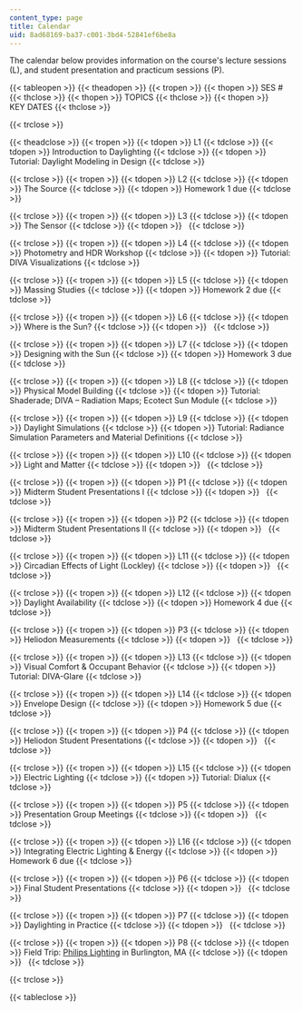 ```yaml
---
content_type: page
title: Calendar
uid: 8ad68169-ba37-c001-3bd4-52841ef6be8a
---
```


The calendar below provides information on the course's lecture sessions (L), and student presentation and practicum sessions (P).

{{< tableopen >}}
{{< theadopen >}}
{{< tropen >}}
{{< thopen >}}
SES #
{{< thclose >}}
{{< thopen >}}
TOPICS
{{< thclose >}}
{{< thopen >}}
KEY DATES
{{< thclose >}}

{{< trclose >}}

{{< theadclose >}}
{{< tropen >}}
{{< tdopen >}}
L1
{{< tdclose >}}
{{< tdopen >}}
Introduction to Daylighting
{{< tdclose >}}
{{< tdopen >}}
Tutorial: Daylight Modeling in Design
{{< tdclose >}}

{{< trclose >}}
{{< tropen >}}
{{< tdopen >}}
L2
{{< tdclose >}}
{{< tdopen >}}
The Source
{{< tdclose >}}
{{< tdopen >}}
Homework 1 due
{{< tdclose >}}

{{< trclose >}}
{{< tropen >}}
{{< tdopen >}}
L3
{{< tdclose >}}
{{< tdopen >}}
The Sensor
{{< tdclose >}}
{{< tdopen >}}
 
{{< tdclose >}}

{{< trclose >}}
{{< tropen >}}
{{< tdopen >}}
L4
{{< tdclose >}}
{{< tdopen >}}
Photometry and HDR Workshop
{{< tdclose >}}
{{< tdopen >}}
Tutorial: DIVA Visualizations
{{< tdclose >}}

{{< trclose >}}
{{< tropen >}}
{{< tdopen >}}
L5
{{< tdclose >}}
{{< tdopen >}}
Massing Studies
{{< tdclose >}}
{{< tdopen >}}
Homework 2 due
{{< tdclose >}}

{{< trclose >}}
{{< tropen >}}
{{< tdopen >}}
L6
{{< tdclose >}}
{{< tdopen >}}
Where is the Sun?
{{< tdclose >}}
{{< tdopen >}}
 
{{< tdclose >}}

{{< trclose >}}
{{< tropen >}}
{{< tdopen >}}
L7
{{< tdclose >}}
{{< tdopen >}}
Designing with the Sun
{{< tdclose >}}
{{< tdopen >}}
Homework 3 due
{{< tdclose >}}

{{< trclose >}}
{{< tropen >}}
{{< tdopen >}}
L8
{{< tdclose >}}
{{< tdopen >}}
Physical Model Building
{{< tdclose >}}
{{< tdopen >}}
Tutorial: Shaderade; DIVA – Radiation Maps; Ecotect Sun Module
{{< tdclose >}}

{{< trclose >}}
{{< tropen >}}
{{< tdopen >}}
L9
{{< tdclose >}}
{{< tdopen >}}
Daylight Simulations
{{< tdclose >}}
{{< tdopen >}}
Tutorial: Radiance Simulation Parameters and Material Definitions
{{< tdclose >}}

{{< trclose >}}
{{< tropen >}}
{{< tdopen >}}
L10
{{< tdclose >}}
{{< tdopen >}}
Light and Matter
{{< tdclose >}}
{{< tdopen >}}
 
{{< tdclose >}}

{{< trclose >}}
{{< tropen >}}
{{< tdopen >}}
P1
{{< tdclose >}}
{{< tdopen >}}
Midterm Student Presentations I
{{< tdclose >}}
{{< tdopen >}}
 
{{< tdclose >}}

{{< trclose >}}
{{< tropen >}}
{{< tdopen >}}
P2
{{< tdclose >}}
{{< tdopen >}}
Midterm Student Presentations II
{{< tdclose >}}
{{< tdopen >}}
 
{{< tdclose >}}

{{< trclose >}}
{{< tropen >}}
{{< tdopen >}}
L11
{{< tdclose >}}
{{< tdopen >}}
Circadian Effects of Light (Lockley)
{{< tdclose >}}
{{< tdopen >}}
 
{{< tdclose >}}

{{< trclose >}}
{{< tropen >}}
{{< tdopen >}}
L12
{{< tdclose >}}
{{< tdopen >}}
Daylight Availability
{{< tdclose >}}
{{< tdopen >}}
Homework 4 due
{{< tdclose >}}

{{< trclose >}}
{{< tropen >}}
{{< tdopen >}}
P3
{{< tdclose >}}
{{< tdopen >}}
Heliodon Measurements
{{< tdclose >}}
{{< tdopen >}}
 
{{< tdclose >}}

{{< trclose >}}
{{< tropen >}}
{{< tdopen >}}
L13
{{< tdclose >}}
{{< tdopen >}}
Visual Comfort & Occupant Behavior
{{< tdclose >}}
{{< tdopen >}}
Tutorial: DIVA-Glare
{{< tdclose >}}

{{< trclose >}}
{{< tropen >}}
{{< tdopen >}}
L14
{{< tdclose >}}
{{< tdopen >}}
Envelope Design
{{< tdclose >}}
{{< tdopen >}}
Homework 5 due
{{< tdclose >}}

{{< trclose >}}
{{< tropen >}}
{{< tdopen >}}
P4
{{< tdclose >}}
{{< tdopen >}}
Heliodon Student Presentations
{{< tdclose >}}
{{< tdopen >}}
 
{{< tdclose >}}

{{< trclose >}}
{{< tropen >}}
{{< tdopen >}}
L15
{{< tdclose >}}
{{< tdopen >}}
Electric Lighting
{{< tdclose >}}
{{< tdopen >}}
Tutorial: Dialux
{{< tdclose >}}

{{< trclose >}}
{{< tropen >}}
{{< tdopen >}}
P5
{{< tdclose >}}
{{< tdopen >}}
Presentation Group Meetings
{{< tdclose >}}
{{< tdopen >}}
 
{{< tdclose >}}

{{< trclose >}}
{{< tropen >}}
{{< tdopen >}}
L16
{{< tdclose >}}
{{< tdopen >}}
Integrating Electric Lighting & Energy
{{< tdclose >}}
{{< tdopen >}}
Homework 6 due
{{< tdclose >}}

{{< trclose >}}
{{< tropen >}}
{{< tdopen >}}
P6
{{< tdclose >}}
{{< tdopen >}}
Final Student Presentations
{{< tdclose >}}
{{< tdopen >}}
 
{{< tdclose >}}

{{< trclose >}}
{{< tropen >}}
{{< tdopen >}}
P7
{{< tdclose >}}
{{< tdopen >}}
Daylighting in Practice
{{< tdclose >}}
{{< tdopen >}}
 
{{< tdclose >}}

{{< trclose >}}
{{< tropen >}}
{{< tdopen >}}
P8
{{< tdclose >}}
{{< tdopen >}}
Field Trip: [Philips Lighting](http://www.usa.lighting.philips.com/) in Burlington, MA
{{< tdclose >}}
{{< tdopen >}}
 
{{< tdclose >}}

{{< trclose >}}

{{< tableclose >}}